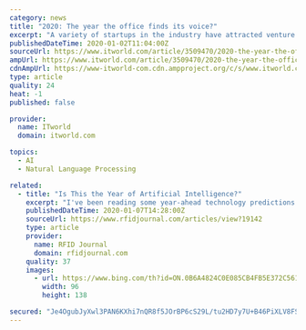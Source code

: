 ```yaml
---
category: news
title: "2020: The year the office finds its voice?"
excerpt: "A variety of startups in the industry have attracted venture capital investment, including Seattle-based Saykara, which uses speech recognition to input information into electronic health record systems. This frees doctors from burdensome data-entry requirements. “Physicians spend on average about two hours on screen time for every hour that ..."
publishedDateTime: 2020-01-02T11:04:00Z
sourceUrl: https://www.itworld.com/article/3509470/2020-the-year-the-office-finds-its-voice.html
ampUrl: https://www.itworld.com/article/3509470/2020-the-year-the-office-finds-its-voice.amp.html
cdnAmpUrl: https://www-itworld-com.cdn.ampproject.org/c/s/www.itworld.com/article/3509470/2020-the-year-the-office-finds-its-voice.amp.html
type: article
quality: 24
heat: -1
published: false

provider:
  name: ITworld
  domain: itworld.com

topics:
  - AI
  - Natural Language Processing

related:
  - title: "Is This the Year of Artificial Intelligence?"
    excerpt: "I've been reading some year-ahead technology predictions. Most, if not all of them, suggest that artificial intelligence (AI) applications should be high on every company's radar. Automation seems to be a key buzzword for 2020, but it's related in a sense to AI. That is, computers will automate some decision-making tasks, and data will go from ..."
    publishedDateTime: 2020-01-07T14:28:00Z
    sourceUrl: https://www.rfidjournal.com/articles/view?19142
    type: article
    provider:
      name: RFID Journal
      domain: rfidjournal.com
    quality: 37
    images:
      - url: https://www.bing.com/th?id=ON.0B6A4824C0E085CB4FB5E372C5610186
        width: 96
        height: 138

secured: "Je4OgubJyXwl3PAN6KXhi7nQR8f5JOrBP6cS29L/tu2HD7y7U+B46PiXLV8FSAAlTTW/StiBtMYy+dcRumUvkO5HudwhQR1rSa3f8eBruKzx567VjVPGlW0iRBKWLrhm17P+SiCbxY3UJ+ehwJ81gx8STU5kvN8mMaCb+R3VTFMATu1nUuppve3GVC1hZL9qNmkvKCwgSYCH09iUIezB9hEuzvpXZGxSP+icoejPHhgqKhYCil/916iqPLbOl5aGQ+YHdkWwlj7s5hPyCX07qQ==;o9sDDMdidCuzGsogSpxLEg=="
---
```


